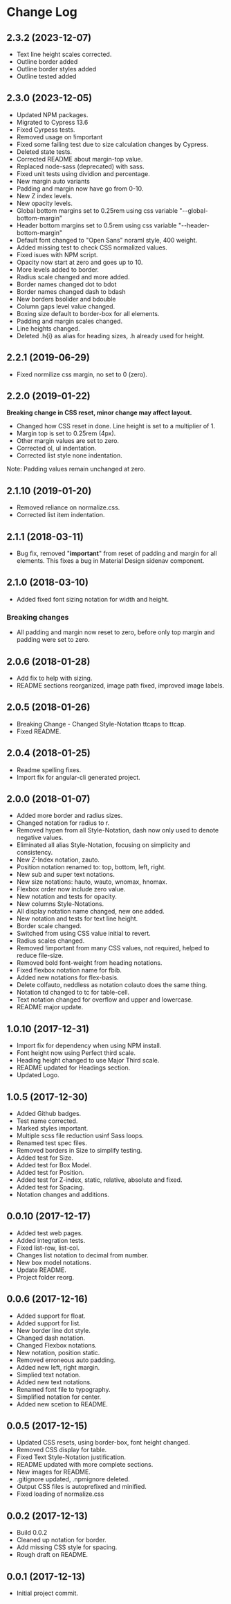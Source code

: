 # Change Log

## 2.3.2 (2023-12-07)

- Text line height scales corrected.
- Outline border added
- Outline border styles added
- Outline tested added

## 2.3.0 (2023-12-05)

- Updated NPM packages.
- Migrated to Cypress 13.6
- Fixed Cyrpess tests.
- Removed usage on !important
- Fixed some failing test due to size calculation changes by Cypress.
- Deleted state tests.
- Corrected README about margin-top value.
- Replaced node-sass (deprecated) with sass.
- Fixed unit tests using dividion and percentage.
- New margin auto variants
- Padding and margin now have go from 0-10.
- New Z index levels.
- New opacity levels.
- Global bottom margins set to 0.25rem using css variable "--global-bottom-margin"
- Header bottom margins set to 0.5rem using css variable "--header-bottom-margin"
- Default font changed to "Open Sans" noraml style, 400 weight.
- Added missing test to check CSS normalized values.
- Fixed isues with NPM script.
- Opacity now start at zero and goes up to 10.
- More levels added to border.
- Radius scale changed and more added.
- Border names changed dot to bdot
- Border names changed dash to bdash
- New borders bsolider and bdouble
- Column gaps level value changed.
- Boxing size default to border-box for all elements.
- Padding and margin scales changed.
- Line heights changed.
- Deleted .h{i} as alias for heading sizes, .h already used for height.

## 2.2.1 (2019-06-29)

- Fixed normilize css margin, no set to 0 (zero).

## 2.2.0 (2019-01-22)

__Breaking change in CSS reset, minor change may affect layout.__

- Changed how CSS reset in done. Line height is set to a multiplier of 1.
- Margin top is set to 0.25rem (4px).
- Other margin values are set to zero.
- Corrected ol, ul indentation.
- Corrected list style none indentation.

Note: Padding values remain unchanged at zero.

## 2.1.10 (2019-01-20)

- Removed reliance on normalize.css.
- Corrected list item indentation.

## 2.1.1 (2018-03-11)

- Bug fix, removed "__important__" from reset of padding and margin for all elements.
  This fixes a bug in Material Design sidenav component.

## 2.1.0 (2018-03-10)

- Added fixed font sizing notation for width and height.

### Breaking changes

- All padding and margin now reset to zero, before only top margin and padding were set to zero.

## 2.0.6 (2018-01-28)

- Add fix to help with sizing.
- README sections reorganized, image path fixed, improved image labels.

## 2.0.5 (2018-01-26)

- Breaking Change - Changed Style-Notation ttcaps to ttcap.
- Fixed README.

## 2.0.4 (2018-01-25)

- Readme spelling fixes.
- Import fix for angular-cli generated project.

## 2.0.0 (2018-01-07)

- Added more border and radius sizes.
- Changed notation for radius to r.
- Removed hypen from all Style-Notation, dash now only used to denote negative values.
- Eliminated all alias Style-Notation, focusing on simplicity and consistency.
- New Z-Index notation, zauto.
- Position notation renamed to: top, bottom, left, right.
- New sub and super text notations.
- New size notations: hauto, wauto, wnomax, hnomax.
- Flexbox order now include zero value.
- New notation and tests for opacity.
- New columns Style-Notations.
- All display notation name changed, new one added.
- New notation and tests for text line height.
- Border scale changed.
- Switched from using CSS value initial to revert.
- Radius scales changed.
- Removed !important from many CSS values, not required, helped to reduce file-size.
- Removed bold font-weight from heading notations.
- Fixed flexbox notation name for fbib.
- Added new notations for flex-basis.
- Delete colfauto, neddless as notation colauto does the same thing.
- Notation td changed to tc for table-cell.
- Text notation changed for overflow and upper and lowercase.
- README major update.

## 1.0.10 (2017-12-31)

- Import fix for dependency when using NPM install.
- Font height now using Perfect third scale.
- Heading height changed to use Major Third scale.
- README updated for Headings section.
- Updated Logo.

## 1.0.5 (2017-12-30)

- Added Github badges.
- Test name corrected.
- Marked styles important.
- Multiple scss file reduction usinf Sass loops.
- Renamed test spec files.
- Removed borders in Size to simplify testing.
- Added test for Size.
- Added test for Box Model.
- Added test for Position.
- Added test for Z-index, static, relative, absolute and fixed.
- Added test for Spacing.
- Notation changes and additions.

## 0.0.10 (2017-12-17)

- Added test web pages.
- Added integration tests.
- Fixed list-row, list-col.
- Changes list notation to decimal from number.
- New box model notations.
- Update README.
- Project folder reorg.

## 0.0.6 (2017-12-16)

- Added support for float.
- Added support for list.
- New border line dot style.
- Changed dash notation.
- Changed Flexbox notations.
- New notation, position static.
- Removed erroneous auto padding.
- Added new left, right margin.
- Simplied text notation.
- Added new text notations.
- Renamed font file to typography.
- Simplified notation for center.
- Added new scetion to README.

## 0.0.5 (2017-12-15)

- Updated CSS resets, using border-box, font height changed.
- Removed CSS display for table.
- Fixed Text Style-Notation justification.
- README updated with more complete sections.
- New images for README.
- .gitignore updated, .npmignore deleted.
- Output CSS files is autoprefixed and minified.
- Fixed loading of normalize.css

## 0.0.2 (2017-12-13)

- Build 0.0.2
- Cleaned up notation for border.
- Add missing CSS style for spacing.
- Rough draft on README.

## 0.0.1 (2017-12-13)

- Initial project commit.
